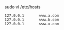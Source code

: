 sudo vi /etc/hosts
```
127.0.0.1       www.a.com
127.0.0.1       www.b.com
127.0.0.1       www.x.com

```